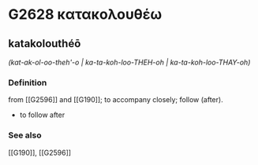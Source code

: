 # G2628 κατακολουθέω

## katakolouthéō

_(kat-ak-ol-oo-theh'-o | ka-ta-koh-loo-THEH-oh | ka-ta-koh-loo-THAY-oh)_

### Definition

from [[G2596]] and [[G190]]; to accompany closely; follow (after).

- to follow after

### See also

[[G190]], [[G2596]]


